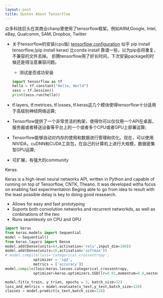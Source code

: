 ```yaml
---
layout: post
title: Quotes About Tensorflow
---
```


众多科技巨头在其商业chanp里使用了tensorflow框架。例如ARM,Google, Intel, eBay, Qualcomm, SAM, Dropbox, Twitter

* 关于tensorflow的安装(cpu版) [tensorflow configuration](https://plus.google.com/+PENGWEI-AI/posts/AEcDEXnZzLN)
  似乎 pip install tensorflow,(pip install keras) 比conda install 靠谱一些，以为pip会将重复，不兼容的文件去掉。
  折腾tensorflow用了好长时间，下次安装package的时候还是得注意兼容问题。
  
  * 测试是否成功安装
  
  ``` python
  import tensorflow as tf 
  hello = tf.constant("Hello, World")
  sess = tf.Session()
  print(sess.run(hello))
  ```
   
* tf.layers, tf.metrices, tf.losses, tf.keras这几个模块使得tensorflow十分适用于高级别神经网络运算;
* Tensorflow提供了一个非常灵活的构架，使得你可以仅仅用一个API在桌面，服务器或者移送设备等平台上的一个或者多个CPU或者GPU上部署运算;
* Tensorflow能够自动对内存的使用和数据进行管理和优化。现在，可以使用NIVIDA，cuDNN和CUDA工具包，在自己的计算机上进行大规模，数据密集型GPU运算;
* 可扩展，有强大的community


Keras:

Keras is a high-level neural networks API, written in Python and capable of running on top of Tensorflow, CNTK, Theano. 
It was developed witha focus on enabling fast experimentation Beging able to go from idea to result with the least possible delay is 
key to doing good reasearch.

* Allows for easy and fast prototyping
* Suports both convolution networks and recurrent networkds, as well as conbinations of the two
* Runs seamlessly on CPU and GPU

``` python
import keras
from keras.models import Sequential
model = Sequential()
from keras.layers import Dense
model.add(Dense(units=64,activation='relu',input_dim=100))
model.add(Dense(units=10,activation='softmax'))
# model.compile(loss='categorical_crossentropy',
             optimizer = 'sgd',
             metrics = ['accuracy'])
model.compile(loss=keras.losses.categorical_crossentropy,
             optimizer=keras.optimizers.SGD(lr=0.01,momentum=0.9,nesterov=True))

model.fit(x_train, y_trian, epochs = 5, batch_size=32)
loss_and_metrics = model.evaluate(x_text,y_test,batch_size=128)
classes = model.predict(x_text,batch_size=128)

```
